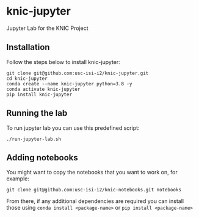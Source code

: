 # knic-jupyter

Jupyter Lab for the KNIC Project

## Installation

Follow the steps below to install knic-jupyter:

```console
git clone git@github.com:usc-isi-i2/knic-jupyter.git
cd knic-jupyter
conda create --name knic-jupyter python=3.8 -y
conda activate knic-jupyter
pip install knic-jupyter
```

## Running the lab

To run jupyter lab you can use this predefined script:

```console
./run-jupyter-lab.sh
```

## Adding notebooks

You might want to copy the notebooks that you want to work on, for example:

```console
git clone git@github.com:usc-isi-i2/knic-notebooks.git notebooks
```

From there, if any additional dependencies are required you can install those using `conda install <package-name>` or `pip install <package-name>`
